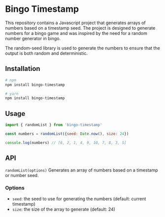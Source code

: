 # Bingo Timestamp

This repository contains a Javascript project that generates arrays of numbers based on a timestamp seed. The project is designed to generate numbers for a bingo game and was inspired by the need for a random number generator in bingo.

The random-seed library is used to generate the numbers to ensure that the output is both random and deterministic.

## Installation

```sh
# npm
npm install bingo-timestamp

# yarn
npm install bingo-timestamp
```

## Usage

```js
import { randomList } from 'bingo-timestamp'

const numbers = randomList({seed: Date.now(), size: 24})

console.log(numbers) // [6, 2, 1, 4, 9, 10, 7, 8, 3, 5]
```

## API

`randomList(options)`
Generates an array of numbers based on a timestamp or number seed.

### Options

- `seed`: the seed to use for generating the numbers (default: current timestamp)
- `size`: the size of the array to generate (default: 24)
